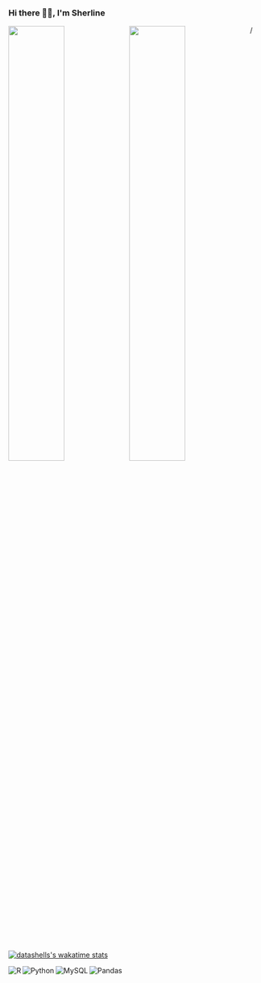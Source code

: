 ### Hi there 👋🏾, I'm Sherline

<img align="left" width="47%" src="https://github-readme-stats.vercel.app/api?username=sherlineherold&theme=vision-friendly-dark&show_icons=true" />

<img align="left" width="47%" src="https://github-readme-stats.vercel.app/api/top-langs/?username=sherlineherold&layout=compact)](https://github.com/anuraghazra/github-readme-stats" >/

[![datashells's wakatime stats](https://github-readme-stats.vercel.app/api/wakatime?username=willianrod)](https://github.com/anuraghazra/github-readme-stats)

<img align="left" alt="R" src="https://img.shields.io/badge/r-%23276DC3.svg?style=for-the-badge&logo=r&logoColor=white">

<img align="left" alt="Python" src="https://img.shields.io/badge/python-3670A0?style=for-the-badge&logo=python&logoColor=ffdd54">

<img align="left" alt="MySQL" src="https://img.shields.io/badge/mysql-%2300f.svg?style=for-the-badge&logo=mysql&logoColor=white)">

![Pandas](https://img.shields.io/badge/pandas-%23150458.svg?style=for-the-badge&logo=pandas&logoColor=white)



